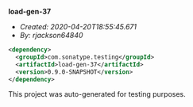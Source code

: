 **load-gen-37**
+ _Created: 2020-04-20T18:55:45.671_
+ _By: rjackson64840_

```xml
<dependency>
  <groupId>com.sonatype.testing</groupId>
  <artifactId>load-gen-37</artifactId>
  <version>0.9.0-SNAPSHOT</version>
</dependency>
```

This project was auto-generated for testing purposes.
